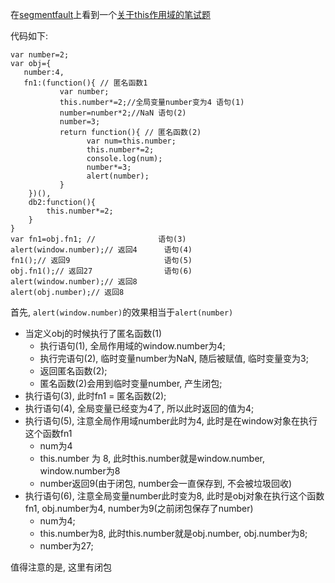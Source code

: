 <link rel="stylesheet" href="http://yandex.st/highlightjs/6.1/styles/default.min.css">
<script src="http://yandex.st/highlightjs/6.1/highlight.min.js"></script>
<script>
    hljs.tabReplace = '    ';
    hljs.initHighlightingOnLoad();
</script>

在[segmentfault](segmentfalut.com)上看到一个[关于this作用域的笔试题](https://segmentfault.com/q/1010000004499240)

代码如下:

	var number=2;
	var obj={
	   number:4,
	   fn1:(function(){ // 匿名函数1
	           var number;
	           this.number*=2;//全局变量number变为4 语句(1)
	           number=number*2;//NaN 语句(2)
	           number=3;
	           return function(){ // 匿名函数(2)
	                 var num=this.number;
	                 this.number*=2;
	                 console.log(num);
	                 number*=3;
	                 alert(number);
	           }
	    })(),
	    db2:function(){
	        this.number*=2;
	    }
	}
	var fn1=obj.fn1; // 			 语句(3)
	alert(window.number);// 返回4		 语句(4)
	fn1();// 返回9					 语句(5)
	obj.fn1();// 返回27				 语句(6)
	alert(window.number);// 返回8
	alert(obj.number);// 返回8

首先, `alert(window.number)`的效果相当于`alert(number)`

- 当定义obj的时候执行了匿名函数(1)
	- 执行语句(1), 全局作用域的window.number为4;
	- 执行完语句(2), 临时变量number为NaN, 随后被赋值, 临时变量变为3;
	- 返回匿名函数(2); 
	- 匿名函数(2)会用到临时变量number, 产生闭包;
- 执行语句(3), 此时fn1 = 匿名函数(2);
- 执行语句(4), 全局变量已经变为4了, 所以此时返回的值为4;
- 执行语句(5), 注意全局作用域number此时为4, 此时是在window对象在执行这个函数fn1
	- num为4
	- this.number 为 8, 此时this.number就是window.number, window.number为8
	- number返回9(由于闭包, number会一直保存到, 不会被垃圾回收)
- 执行语句(6), 注意全局变量number此时变为8, 此时是obj对象在执行这个函数fn1, obj.number为4, number为9(之前闭包保存了number)
	- num为4;
	- this.number为8, 此时this.number就是obj.number, obj.number为8;
	- number为27;
	
值得注意的是, 这里有闭包







